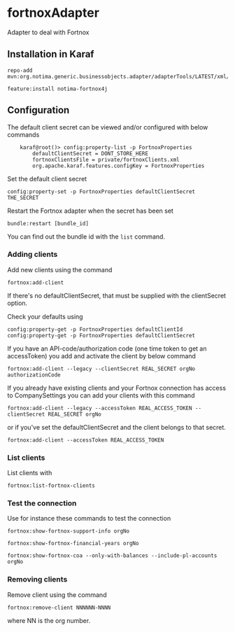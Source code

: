 # fortnoxAdapter
Adapter to deal with Fortnox

## Installation in Karaf

	repo-add mvn:org.notima.generic.businessobjects.adapter/adapterTools/LATEST/xml/features
	
	feature:install notima-fortnox4j
	
## Configuration

The default client secret can be viewed and/or configured with below commands

```
 	karaf@root()> config:property-list -p FortnoxProperties 
   		defaultClientSecret = DONT_STORE_HERE
   		fortnoxClientsFile = private/fortnoxClients.xml
   		org.apache.karaf.features.configKey = FortnoxProperties
```

Set the default client secret

	config:property-set -p FortnoxProperties defaultClientSecret THE_SECRET

Restart the Fortnox adapter when the secret has been set

	bundle:restart [bundle_id]
	
You can find out the bundle id with the ``list`` command.

### Adding clients

Add new clients using the command

	fortnox:add-client
	
If there's no defaultClientSecret, that must be supplied with the clientSecret option.

Check your defaults using

	config:property-get -p FortnoxProperties defaultClientId
	config:property-get -p FortnoxProperties defaultClientSecret	

If you have an API-code/authorization code (one time token to get an accessToken) you add and activate the client by below command

	fortnox:add-client --legacy --clientSecret REAL_SECRET orgNo authorizationCode

If you already have existing clients and your Fortnox connection has access to CompanySettings you can add your clients with this command

	fortnox:add-client --legacy --accessToken REAL_ACCESS_TOKEN --clientSecret REAL_SECRET orgNo
	
or if you've set the defaultClientSecret and the client belongs to that secret.

	fortnox:add-client --accessToken REAL_ACCESS_TOKEN
	
### List clients

List clients with

	fortnox:list-fortnox-clients

### Test the connection

Use for instance these commands to test the connection

	fortnox:show-fortnox-support-info orgNo
	
	fortnox:show-fortnox-financial-years orgNo
	
	fortnox:show-fortnox-coa --only-with-balances --include-pl-accounts orgNo
	

### Removing clients

Remove client using the command

	fortnox:remove-client NNNNNN-NNNN
	
where NN is the org number.